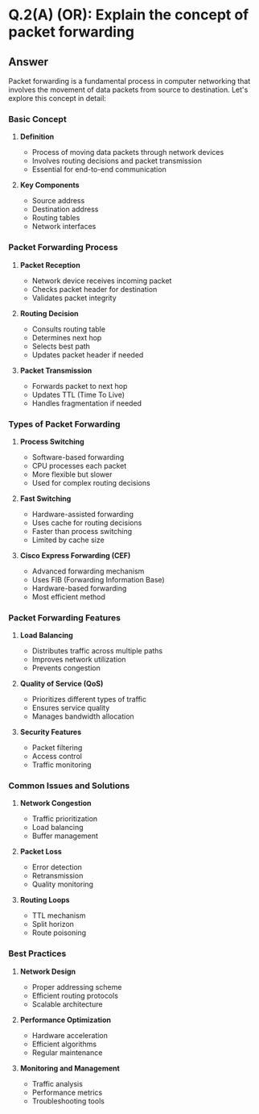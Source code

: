 # Q.2(A) (OR): Explain the concept of packet forwarding

## Answer

Packet forwarding is a fundamental process in computer networking that involves the movement of data packets from source to destination. Let's explore this concept in detail:

### Basic Concept

1. **Definition**
   - Process of moving data packets through network devices
   - Involves routing decisions and packet transmission
   - Essential for end-to-end communication

2. **Key Components**
   - Source address
   - Destination address
   - Routing tables
   - Network interfaces

### Packet Forwarding Process

1. **Packet Reception**
   - Network device receives incoming packet
   - Checks packet header for destination
   - Validates packet integrity

2. **Routing Decision**
   - Consults routing table
   - Determines next hop
   - Selects best path
   - Updates packet header if needed

3. **Packet Transmission**
   - Forwards packet to next hop
   - Updates TTL (Time To Live)
   - Handles fragmentation if needed

### Types of Packet Forwarding

1. **Process Switching**
   - Software-based forwarding
   - CPU processes each packet
   - More flexible but slower
   - Used for complex routing decisions

2. **Fast Switching**
   - Hardware-assisted forwarding
   - Uses cache for routing decisions
   - Faster than process switching
   - Limited by cache size

3. **Cisco Express Forwarding (CEF)**
   - Advanced forwarding mechanism
   - Uses FIB (Forwarding Information Base)
   - Hardware-based forwarding
   - Most efficient method

### Packet Forwarding Features

1. **Load Balancing**
   - Distributes traffic across multiple paths
   - Improves network utilization
   - Prevents congestion

2. **Quality of Service (QoS)**
   - Prioritizes different types of traffic
   - Ensures service quality
   - Manages bandwidth allocation

3. **Security Features**
   - Packet filtering
   - Access control
   - Traffic monitoring

### Common Issues and Solutions

1. **Network Congestion**
   - Traffic prioritization
   - Load balancing
   - Buffer management

2. **Packet Loss**
   - Error detection
   - Retransmission
   - Quality monitoring

3. **Routing Loops**
   - TTL mechanism
   - Split horizon
   - Route poisoning

### Best Practices

1. **Network Design**
   - Proper addressing scheme
   - Efficient routing protocols
   - Scalable architecture

2. **Performance Optimization**
   - Hardware acceleration
   - Efficient algorithms
   - Regular maintenance

3. **Monitoring and Management**
   - Traffic analysis
   - Performance metrics
   - Troubleshooting tools 